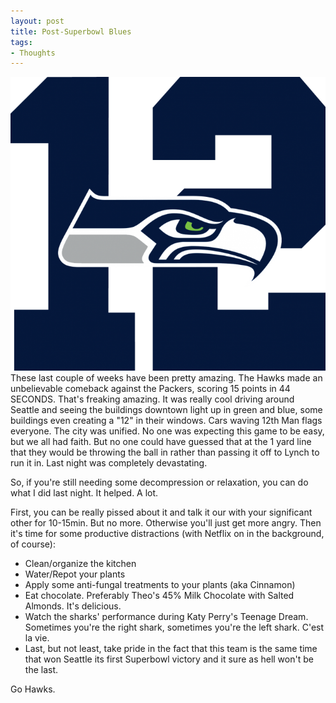 ```yaml
---
layout: post
title: Post-Superbowl Blues
tags:
- Thoughts
---
```


<center><img src="/images/seahawks.png" alt="Seahawks" class="post_img"></center>
These last couple of weeks have been pretty amazing. The Hawks made an unbelievable comeback against the Packers, scoring 15 points in 44 SECONDS. That's freaking amazing. It was really cool driving around Seattle and seeing the buildings downtown light up in green and blue, some buildings even creating a "12" in their windows. Cars waving 12th Man flags everyone. The city was unified. No one was expecting this game to be easy, but we all had faith. But no one could have guessed that at the 1 yard line that they would be throwing the ball in rather than passing it off to Lynch to run it in. Last night was completely devastating.

So, if you're still needing some decompression or relaxation, you can do what I did last night. It helped. A lot.

First, you can be really pissed about it and talk it our with your significant other for 10-15min. But no more. Otherwise you'll just get more angry. Then it's time for some productive distractions (with Netflix on in the background, of course):
<ul>
	<li>Clean/organize the kitchen</li>
	<li>Water/Repot your plants</li>
	<li>Apply some anti-fungal treatments to your plants (aka Cinnamon)</li>
	<li>Eat chocolate. Preferably Theo's 45% Milk Chocolate with Salted Almonds. It's delicious.</li>
	<li>Watch the sharks' performance during Katy Perry's Teenage Dream. Sometimes you're the right shark, sometimes you're the left shark. C'est la vie.</li>
	<li>Last, but not least, take pride in the fact that this team is the same time that won Seattle its first Superbowl victory and it sure as hell won't be the last.</li>
</ul>

Go Hawks.
